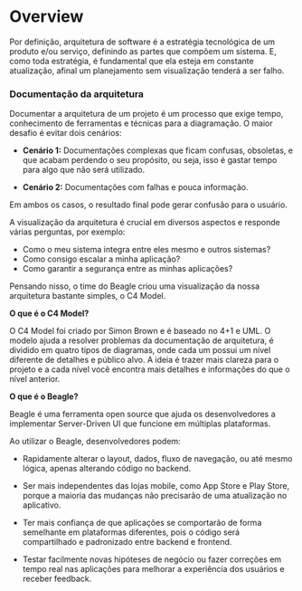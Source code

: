 

# **Overview**

Por definição, arquitetura de software é a estratégia tecnológica de um produto e/ou serviço, definindo as partes que compõem um sistema. E, como toda estratégia, é fundamental que ela esteja em constante atualização, afinal um planejamento sem visualização tenderá a ser falho.

### Documentação da arquitetura

Documentar a arquitetura de um projeto é um processo que exige tempo, conhecimento de ferramentas e técnicas para a diagramação. O maior desafio é evitar dois cenários:

* **Cenário 1:** Documentações complexas que ficam confusas, obsoletas, e que acabam perdendo o seu propósito, ou seja, isso é gastar tempo para algo que não será utilizado.

* **Cenário 2:** Documentações com falhas e pouca informação.

Em ambos os casos, o resultado final pode gerar confusão para o usuário.

A visualização da arquitetura é crucial em diversos aspectos e responde várias perguntas, por exemplo: 

* Como o meu sistema integra entre eles mesmo e outros sistemas?
* Como consigo escalar a minha aplicação?
* Como garantir a segurança entre as minhas aplicações?


Pensando nisso, o time do Beagle criou uma visualização da nossa arquitetura bastante simples, o C4 Model.


**O que é o C4 Model?**

 O C4 Model foi criado por Simon Brown e é baseado no 4+1 e UML. O modelo ajuda a resolver problemas da documentação de arquitetura, é dividido em quatro tipos de diagramas, onde cada um possui um nível diferente de detalhes e público alvo. A ideia é trazer mais clareza para o projeto e a cada nível você encontra mais detalhes e informações do que o nível anterior.



**O que é o Beagle?**

Beagle é uma ferramenta open source que ajuda os desenvolvedores a implementar Server-Driven UI que funcione em múltiplas plataformas.

Ao utilizar o Beagle, desenvolvedores podem:

 - Rapidamente alterar o layout, dados, fluxo de navegação, ou até mesmo lógica, apenas alterando código no backend.

 - Ser mais independentes das lojas mobile, como App Store e Play Store, porque a maioria das mudanças não precisarão de uma atualização no aplicativo.

 - Ter mais confiança de que aplicações se comportarão de forma semelhante em plataformas diferentes, pois o código será compartilhado e padronizado entre backend e frontend.

 - Testar facilmente novas hipóteses de negócio ou fazer correções em tempo real nas aplicações para melhorar a experiência dos usuários e receber feedback.